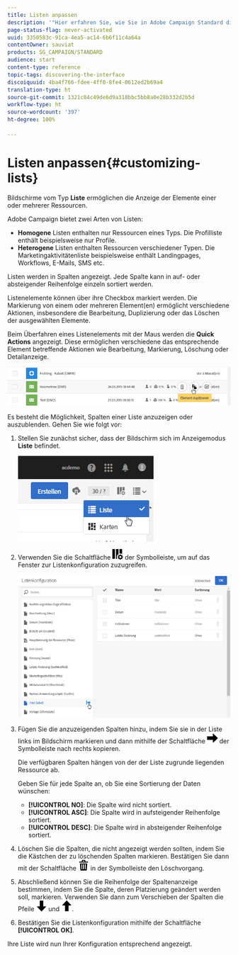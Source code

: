```yaml
---
title: Listen anpassen
description: '"Hier erfahren Sie, wie Sie in Adobe Campaign Standard die Anzeige anpassen und bei Bildschirmen des Typs Liste vorgehen, um Elemente zu sortieren, zu filtern, zu löschen oder zu duplizieren. Bildschirme vom Typ Liste ermöglichen die Anzeige der Elemente einer oder mehrerer Ressourcen."'
page-status-flag: never-activated
uuid: 3350583c-91ca-4ea5-ac14-6b6f11c4a64a
contentOwner: sauviat
products: SG_CAMPAIGN/STANDARD
audience: start
content-type: reference
topic-tags: discovering-the-interface
discoiquuid: 4ba4f766-fdee-4ff0-8fe4-0612ed2b69a4
translation-type: ht
source-git-commit: 1321c84c49de6d9a318bbc5bb8a0e28b332d2b5d
workflow-type: ht
source-wordcount: '397'
ht-degree: 100%

---
```



# Listen anpassen{#customizing-lists}

Bildschirme vom Typ **Liste** ermöglichen die Anzeige der Elemente einer oder mehrerer Ressourcen.

Adobe Campaign bietet zwei Arten von Listen:

* **Homogene** Listen enthalten nur Ressourcen eines Typs. Die Profilliste enthält beispielsweise nur Profile.
* **Heterogene** Listen enthalten Ressourcen verschiedener Typen. Die Marketingaktivitätenliste beispielsweise enthält Landingpages, Workflows, E-Mails, SMS etc.

Listen werden in Spalten angezeigt. Jede Spalte kann in auf- oder absteigender Reihenfolge einzeln sortiert werden.

Listenelemente können über ihre Checkbox markiert werden. Die Markierung von einem oder mehreren Element(en) ermöglicht verschiedene Aktionen, insbesondere die Bearbeitung, Duplizierung oder das Löschen der ausgewählten Elemente.

Beim Überfahren eines Listenelements mit der Maus werden die **Quick Actions** angezeigt. Diese ermöglichen verschiedene das entsprechende Element betreffende Aktionen wie Bearbeitung, Markierung, Löschung oder Detailanzeige.

![](assets/overview_list_quickactions.png)

Es besteht die Möglichkeit, Spalten einer Liste anzuzeigen oder auszublenden. Gehen Sie wie folgt vor:

1. Stellen Sie zunächst sicher, dass der Bildschirm sich im Anzeigemodus **Liste** befindet.

   ![](assets/export_list_mode_switch.png)

1. Verwenden Sie die Schaltfläche ![](assets/columnsettings.png) der Symbolleiste, um auf das Fenster zur Listenkonfiguration zuzugreifen.

   ![](assets/list_configuration1.png)

1. Fügen Sie die anzuzeigenden Spalten hinzu, indem Sie sie in der Liste links im Bildschirm markieren und dann mithilfe der Schaltfläche ![](assets/arrowright.png) der Symbolleiste nach rechts kopieren.

   Die verfügbaren Spalten hängen von der der Liste zugrunde liegenden Ressource ab.

   Geben Sie für jede Spalte an, ob Sie eine Sortierung der Daten wünschen:

   * **[!UICONTROL NO]**: Die Spalte wird nicht sortiert.
   * **[!UICONTROL ASC]**: Die Spalte wird in aufsteigender Reihenfolge sortiert.
   * **[!UICONTROL DESC]**: Die Spalte wird in absteigender Reihenfolge sortiert.

1. Löschen Sie die Spalten, die nicht angezeigt werden sollten, indem Sie die Kästchen der zu löschenden Spalten markieren. Bestätigen Sie dann mit der Schaltfläche ![](assets/delete.png) in der Symbolleiste den Löschvorgang.
1. Abschließend können Sie die Reihenfolge der Spaltenanzeige bestimmen, indem Sie die Spalte, deren Platzierung geändert werden soll, markieren. Verwenden Sie dann zum Verschieben der Spalten die Pfeile ![](assets/arrowdown.png) und ![](assets/arrowup.png).
1. Bestätigen Sie die Listenkonfiguration mithilfe der Schaltfläche **[!UICONTROL OK]**.

Ihre Liste wird nun Ihrer Konfiguration entsprechend angezeigt.
